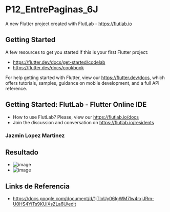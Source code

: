 # P12_EntrePaginas_6J

A new Flutter project created with FlutLab - https://flutlab.io

## Getting Started

A few resources to get you started if this is your first Flutter project:

- https://flutter.dev/docs/get-started/codelab
- https://flutter.dev/docs/cookbook

For help getting started with Flutter, view our
https://flutter.dev/docs, which offers tutorials,
samples, guidance on mobile development, and a full API reference.

## Getting Started: FlutLab - Flutter Online IDE

- How to use FlutLab? Please, view our https://flutlab.io/docs
- Join the discussion and conversation on https://flutlab.io/residents

### Jazmin Lopez Martinez
## Resultado
- ![image](https://github.com/JazLopezMartinez/P12_EntrePaginas_6J/assets/143547919/a3e5410d-8e62-43b7-bdd1-0089757d35d9)
- ![image](https://github.com/JazLopezMartinez/P12_EntrePaginas_6J/assets/143547919/1eb7c6ba-8ba9-405a-8271-94e2471342a3)

## Links de Referencia
- https://docs.google.com/document/d/1jTloUy06IgWM7lw4rxjJRm-U0HS4YiTs9KUiXsZLa6U/edit

